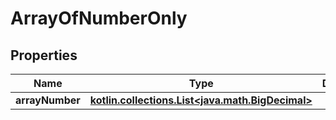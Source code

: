 
# ArrayOfNumberOnly

## Properties
Name | Type | Description | Notes
------------ | ------------- | ------------- | -------------
**arrayNumber** | [**kotlin.collections.List&lt;java.math.BigDecimal&gt;**](java.math.BigDecimal.md) |  |  [optional]



